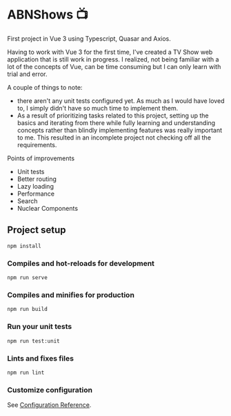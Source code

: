 # ABNShows 📺
First project in Vue 3 using Typescript, Quasar and Axios.

Having to work with Vue 3 for the first time, I've created a TV Show web application that is still work in progress.
I realized, not being familiar with a lot of the concepts of Vue, can be time consuming but I can only learn with trial and error.

A couple of things to note:
- there aren't any unit tests configured yet. As much as I would have loved to, I simply didn't have so much time to implement them.
- As a result of prioritizing tasks related to this project, setting up the basics and iterating from there while fully learning and understanding concepts rather than blindly implementing features was really important to me. This resulted in an incomplete project not checking off all the requirements.

Points of improvements
- Unit tests
- Better routing
- Lazy loading
- Performance
- Search
- Nuclear Components

## Project setup
```
npm install
```

### Compiles and hot-reloads for development
```
npm run serve
```

### Compiles and minifies for production
```
npm run build
```

### Run your unit tests
```
npm run test:unit
```

### Lints and fixes files
```
npm run lint
```

### Customize configuration
See [Configuration Reference](https://cli.vuejs.org/config/).
